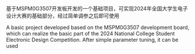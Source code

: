 基于MSPM0G3507开发板开发的一个基础项目，可实现2024年全国大学生电子设计大赛的基础部分，经过简单调参之后即可使用




A basic project developed based on the MSPM0G3507 development board, which can realize the basic part of the 2024 National College Student Electronic Design Competition. After simple parameter tuning, it can be used

